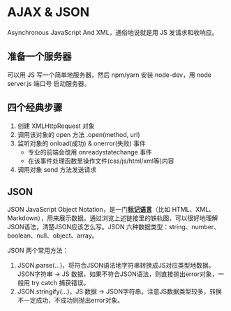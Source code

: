 <!-- 04.27：2h -->
# AJAX & JSON
Asynchronous JavaScript And XML，通俗地说就是用 JS 发请求和收响应。

## 准备一个服务器
可以用 JS 写一个简单地服务器，然后 npm/yarn 安装 node-dev，用 node server.js 端口号 启动服务器。

## 四个经典步骤
1. 创建 XMLHttpRequest 对象
2. 调用该对象的 open 方法 .open(method, url)
3. 监听对象的 onload(成功) & onerror(失败) 事件
    * 专业的前端会改用 onreadystatechange 事件
    * 在该事件处理函数里操作文件(css/js/html/xml等)内容
4. 调用对象 send 方法发送请求

## JSON
JSON JavaScript Object Notation，是一门<strong><a href='http://json.org/json-zh.html'>标记语言</a></strong>（比如 HTML、XML、Markdown），用来展示数据。通过浏览上述链接里的铁轨图，可以很好地理解JSON语法，清楚JSON应该怎么写。JSON 六种数据类型：string、number、boolean、null、object、array。

JSON 两个常用方法：
1. JSON.parse(...)，将符合JSON语法地字符串转换成JS对应类型地数据。JSON字符串 → JS 数据，如果不符合JSON语法，则直接抛出error对象，一般用 try catch 捕获错误。
2. JSON.stringify(...)，JS 数据 → JSON字符串。注意JS数据类型较多，转换不一定成功，不成功则抛出error对象。
